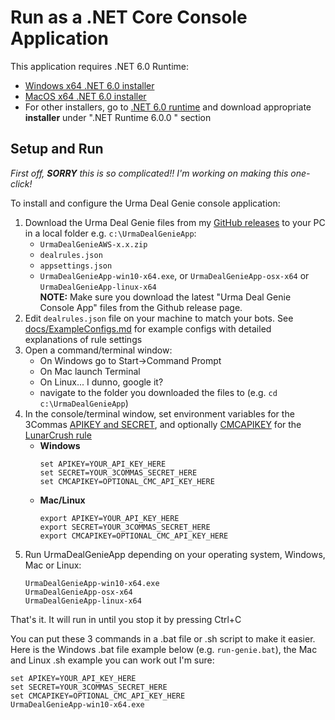 # Run as a .NET Core Console Application
This application requires .NET 6.0 Runtime:
  - [Windows x64 .NET 6.0 installer](https://dotnet.microsoft.com/download/dotnet/thank-you/runtime-6.0.0-windows-x64-installer)
  - [MacOS x64 .NET 6.0 installer](https://dotnet.microsoft.com/download/dotnet/thank-you/runtime-6.0.0-macos-x64-installer)
  - For other installers, go to [.NET 6.0 runtime](https://dotnet.microsoft.com/download/dotnet/6.0) and download appropriate **installer** under ".NET Runtime 6.0.0
" section
## Setup and Run
_First off, **SORRY** this is so complicated!! I'm working on making this one-click!_

To install and configure the Urma Deal Genie console application:
1. Download the Urma Deal Genie files from my [GitHub releases](https://github.com/UrmaGurd/UrmaDealGenie/releases) to your PC in a local folder e.g. `c:\UrmaDealGenieApp`:
   - `UrmaDealGenieAWS-x.x.zip`
   - `dealrules.json`
   - `appsettings.json`
   - `UrmaDealGenieApp-win10-x64.exe`, or `UrmaDealGenieApp-osx-x64` or `UrmaDealGenieApp-linux-x64`
    </br>**NOTE:** Make sure you download the latest "Urma Deal Genie Console App" files from the Github release page.
4. Edit `dealrules.json` file on your machine to match your bots. See [docs/ExampleConfigs.md](./ExampleConfigs.md) for example configs with detailed explanations of rule settings
5. Open a command/terminal window:
   - On Windows go to Start->Command Prompt
   - On Mac launch Terminal
   - On Linux... I dunno, google it?
   - navigate to the folder you downloaded the files to (e.g. `cd c:\UrmaDealGenieApp`)
6. In the console/terminal window, set environment variables for the 3Commas [APIKEY and SECRET](/README.md#create-a-3commas-api-key-and-secret), and optionally [CMCAPIKEY](/README.md#optionally-create-a-coinmarketcap-api-key) for the [LunarCrush rule](ExampleConfigs-LunarCrushPairRule.md)
   - **Windows**
     ```
     set APIKEY=YOUR_API_KEY_HERE
     set SECRET=YOUR_3COMMAS_SECRET_HERE
     set CMCAPIKEY=OPTIONAL_CMC_API_KEY_HERE
     ```
   - **Mac/Linux**
     ```
     export APIKEY=YOUR_API_KEY_HERE
     export SECRET=YOUR_3COMMAS_SECRET_HERE
     export CMCAPIKEY=OPTIONAL_CMC_API_KEY_HERE
     ```
5. Run UrmaDealGenieApp depending on your operating system, Windows, Mac or Linux:
     ```
     UrmaDealGenieApp-win10-x64.exe
     UrmaDealGenieApp-osx-x64
     UrmaDealGenieApp-linux-x64
     ```
That's it. It will run in until you stop it by pressing Ctrl+C

You can put these 3 commands in a .bat file or .sh script to make it easier. Here is the Windows .bat file example below (e.g. `run-genie.bat`), the Mac and Linux .sh example you can work out I'm sure:
 ```
 set APIKEY=YOUR_API_KEY_HERE
 set SECRET=YOUR_3COMMAS_SECRET_HERE
 set CMCAPIKEY=OPTIONAL_CMC_API_KEY_HERE
 UrmaDealGenieApp-win10-x64.exe
 ```

